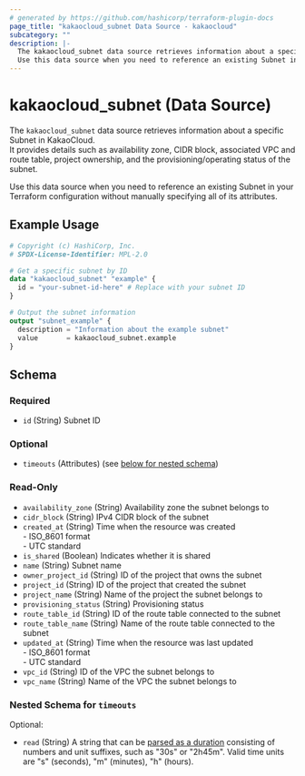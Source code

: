 ```yaml
---
# generated by https://github.com/hashicorp/terraform-plugin-docs
page_title: "kakaocloud_subnet Data Source - kakaocloud"
subcategory: ""
description: |-
  The kakaocloud_subnet data source retrieves information about a specific Subnet in KakaoCloud.It provides details such as availability zone, CIDR block, associated VPC and route table, project ownership, and the provisioning/operating status of the subnet.
  Use this data source when you need to reference an existing Subnet in your Terraform configuration without manually specifying all of its attributes.
---
```


# kakaocloud_subnet (Data Source)

The `kakaocloud_subnet` data source retrieves information about a specific Subnet in KakaoCloud.  
It provides details such as availability zone, CIDR block, associated VPC and route table, project ownership, and the provisioning/operating status of the subnet.  

Use this data source when you need to reference an existing Subnet in your Terraform configuration without manually specifying all of its attributes.

## Example Usage

```terraform
# Copyright (c) HashiCorp, Inc.
# SPDX-License-Identifier: MPL-2.0

# Get a specific subnet by ID
data "kakaocloud_subnet" "example" {
  id = "your-subnet-id-here" # Replace with your subnet ID
}

# Output the subnet information
output "subnet_example" {
  description = "Information about the example subnet"
  value       = kakaocloud_subnet.example
}
```

<!-- schema generated by tfplugindocs -->
## Schema

### Required

- `id` (String) Subnet ID

### Optional

- `timeouts` (Attributes) (see [below for nested schema](#nestedatt--timeouts))

### Read-Only

- `availability_zone` (String) Availability zone the subnet belongs to
- `cidr_block` (String) IPv4 CIDR block of the subnet
- `created_at` (String) Time when the resource was created<br/> - ISO_8601 format<br/> - UTC standard
- `is_shared` (Boolean) Indicates whether it is shared
- `name` (String) Subnet name
- `owner_project_id` (String) ID of the project that owns the subnet
- `project_id` (String) ID of the project that created the subnet
- `project_name` (String) Name of the project the subnet belongs to
- `provisioning_status` (String) Provisioning status
- `route_table_id` (String) ID of the route table connected to the subnet
- `route_table_name` (String) Name of the route table connected to the subnet
- `updated_at` (String) Time when the resource was last updated<br/> - ISO_8601 format<br/> - UTC standard
- `vpc_id` (String) ID of the VPC the subnet belongs to
- `vpc_name` (String) Name of the VPC the subnet belongs to

<a id="nestedatt--timeouts"></a>
### Nested Schema for `timeouts`

Optional:

- `read` (String) A string that can be [parsed as a duration](https://pkg.go.dev/time#ParseDuration) consisting of numbers and unit suffixes, such as "30s" or "2h45m". Valid time units are "s" (seconds), "m" (minutes), "h" (hours).
